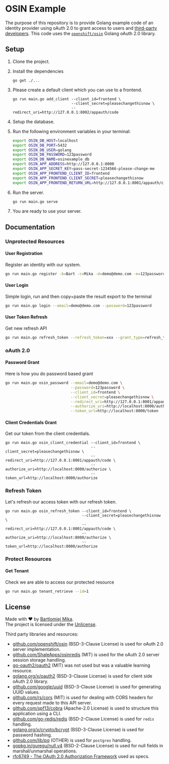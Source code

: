 # OSIN Example
The purpose of this repository is to provide Golang example code of an identity provider using oAuth 2.0 to grant access to users and [third-party developers](https://github.com/bartmika/osin-thirdparty-example). This code uses the [`openshift/osin`](https://github.com/openshift/osin) Golang oAuth 2.0 library.

## Setup

1. Clone the project.

2. Install the dependencies

    ```
    go get ./...
    ```

3. Please create a default client which you can use to a frontend.

    ```
    go run main.go add_client --client_id=frontend \
                              --client_secret=pleasechangethisnow \
                              --redirect_uri=http://127.0.0.1:8002/appauth/code
    ```

3. Setup the database.

4. Run the following environment variables in your terminal:

    ```bash
    export OSIN_DB_HOST=localhost
    export OSIN_DB_PORT=5432
    export OSIN_DB_USER=golang
    export OSIN_DB_PASSWORD=123password
    export OSIN_DB_NAME=osinexample_db
    export OSIN_APP_ADDRESS=http://127.0.0.1:8000
    export OSIN_APP_SECRET_KEY=pass-secret-1234566-please-change-me
    export OSIN_APP_FRONTEND_CLIENT_ID=frontend
    export OSIN_APP_FRONTEND_CLIENT_SECRET=pleasechangethisnow
    export OSIN_APP_FRONTEND_RETURN_URL=http://127.0.0.1:8001/appauth/code
    ```

5. Run the server.

    ```bash
    go run main.go serve
    ```

6. You are ready to use your server.

## Documentation

### Unprotected Resources

#### User Registration

Register an identity with our system.

```bash
go run main.go register -b=Bart -c=Mika -d=demo@demo.com -e=123password -f=en
```

#### User Login

Simple login, run and then copy+paste the result export to the terminal

```bash
go run main.go login --email=demo@demo.com --password=123password
```

#### User Token Refresh

Get new refresh API

```bash
go run main.go refresh_token --refresh_token=xxx --grant_type=refresh_token
```

### oAuth 2.0

#### Password Grant

Here is how you do password based grant

```bash
go run main.go osin_password --email=demo@demo.com \
                             --password=123password \
                             --client_id=frontend \
                             --client_secret=pleasechangethisnow \
                             --redirect_uri=http://127.0.0.1:8001/appauth/code \
                             --authorize_uri=http://localhost:8000/authorize \
                             --token_url=http://localhost:8000/token
```

#### Client Credentials Grant

Get our token from the client credentials.

```
go run main.go osin_client_credential --client_id=frontend \
                                      --client_secret=pleasechangethisnow \
                                      --redirect_uri=http://127.0.0.1:8001/appauth/code \
                                      --authorize_uri=http://localhost:8000/authorize \
                                      --token_url=http://localhost:8000/authorize
```

### Refresh Token

Let's refresh our access token with our refresh token.

```
go run main.go osin_refresh_token --client_id=frontend \
                                  --client_secret=pleasechangethisnow \
                                  --redirect_uri=http://127.0.0.1:8001/appauth/code \
                                  --authorize_uri=http://localhost:8000/authorize \
                                  --token_url=http://localhost:8000/authorize
```

### Protect Resources

#### Get Tenant

Check we are able to access our protected resource

```bash
go run main.go tenant_retrieve --id=1
```


## License
Made with ❤️ by [Bartlomiej Mika](https://bartlomiejmika.com).   
The project is licensed under the [Unlicense](LICENSE).

Third party libraries and resources:

* [github.com/openshift/osin](https://github.com/openshift/osin) (BSD-3-Clause License) is used for oAuth 2.0 server implementation.
* [github.com/ShaleApps/osinredis](https://github.com/ShaleApps/osinredis) (MIT) is used for the oAuth 2.0 server session storage handling.
* [go-oauth2/oauth2](https://github.com/go-oauth2/oauth2) (MIT) was not used but was a valuable learning resource.
* [golang.org/x/oauth2](https://pkg.go.dev/golang.org/x/oauth2) (BSD-3-Clause License) is used for client side oAuth 2.0 library.
* [github.com/google/uuid](https://github.com/google/uuid) (BSD-3-Clause License) is used for generating UUID values.
* [github.com/rs/cors](https://github.com/rs/cors) (MIT) is used for dealing with CORS headers for every request made to this API server.
* [github.com/spf13/cobra](https://github.com/spf13/cobra) (Apache-2.0 License) is used to structure this application using a CLI.
* [github.com/go-redis/redis](https://github.com/go-redis/redis) (BSD-2-Clause License) is used for `redis` handling.
* [golang.org/x/crypto/bcrypt](https://golang.org/x/crypto/bcrypt) (BSD-3-Clause License) is used for password hashing.
* [github.com/lib/pq](https://github.com/lib/pq) (OTHER) is used for `postgres` handling.
* [gopkg.in/guregu/null.v4](https://gopkg.in/guregu/null.v4) (BSD-2-Clause License) is used for null fields in marshal/unmarshal operations.
* [rfc6749 - The OAuth 2.0 Authorization Framework](https://datatracker.ietf.org/doc/html/rfc6749) used as specs.
